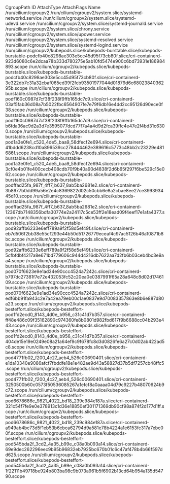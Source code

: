 CgroupPath
ID       AttachType      AttachFlags     Name           
/run/cilium/cgroupv2
/run/cilium/cgroupv2/system.slice/systemd-networkd.service
/run/cilium/cgroupv2/system.slice/systemd-udevd.service
/run/cilium/cgroupv2/system.slice/systemd-journald.service
/run/cilium/cgroupv2/system.slice/chrony.service
/run/cilium/cgroupv2/system.slice/upower.service
/run/cilium/cgroupv2/system.slice/systemd-resolved.service
/run/cilium/cgroupv2/system.slice/systemd-logind.service
/run/cilium/cgroupv2/kubepods.slice/kubepods-burstable.slice/kubepods-burstable-podcfb40c8298ae303e5cc45d95f73cb80f.slice/cri-containerd-923d6080c6e2dcaa78b333d780275e5ab10fd5474e900c6bd73931e186984893.scope
/run/cilium/cgroupv2/kubepods.slice/kubepods-burstable.slice/kubepods-burstable-podcfb40c8298ae303e5cc45d95f73cb80f.slice/cri-containerd-3e322db7c31a32cbaf065ed39f2fcb93501977044d01879d6c6802384036295b.scope
/run/cilium/cgroupv2/kubepods.slice/kubepods-burstable.slice/kubepods-burstable-podf160c0987d7cf38f238f9ffb165dc7c9.slice/cri-containerd-03af5fab36d08a7b5022fbc6564907fe7e79f6db16e4dd2cc95126d90ece0f38.scope
/run/cilium/cgroupv2/kubepods.slice/kubepods-burstable.slice/kubepods-burstable-podf160c0987d7cf38f238f9ffb165dc7c9.slice/cri-containerd-b6fda36ac9d2a3d7e3595077dcd77f7a4a4d9d2fca39ffc4e47e2f4bd31c6300.scope
/run/cilium/cgroupv2/kubepods.slice/kubepods-burstable.slice/kubepods-burstable-pod1a3e0fe1_c520_4de5_baa9_58dfecf2e694.slice/cri-containerd-41bddd6238cd10a896539cc278444462e389616c5773c48bb2c23229e481686f.scope
/run/cilium/cgroupv2/kubepods.slice/kubepods-burstable.slice/kubepods-burstable-pod1a3e0fe1_c520_4de5_baa9_58dfecf2e694.slice/cri-containerd-3cf0e4b01fe400cecb408cdb70f9b40a90d4838f2d6b65f297f6be529c15e062.scope
/run/cilium/cgroupv2/kubepods.slice/kubepods-burstable.slice/kubepods-burstable-podffad25fa_987f_4ff7_b637_8ab5ba2681e2.slice/cri-containerd-3b8977b0dd99a56e2e4c8369822d02c50cbb6e8a2cbae8ee27ce399393445d10.scope
/run/cilium/cgroupv2/kubepods.slice/kubepods-burstable.slice/kubepods-burstable-podffad25fa_987f_4ff7_b637_8ab5ba2681e2.slice/cri-containerd-12367db7148356bdfa30774e2a24117c5ce53ff2e18ead09f4eef17e1afa4377.scope
/run/cilium/cgroupv2/kubepods.slice/kubepods-burstable.slice/kubepods-burstable-pod92affb6233e6eff789a9f2f58d5ef49f.slice/cri-containerd-eb7d506f2bb38e55cf293e44b50d51726779eceaf4c97ac5126b46a10871b8bc.scope
/run/cilium/cgroupv2/kubepods.slice/kubepods-burstable.slice/kubepods-burstable-pod92affb6233e6eff789a9f2f58d5ef49f.slice/cri-containerd-5cfbfdbf4217a8e671bd779606c944d4216db7622aa7d2fb6b03ceb4bc3e9aa4.scope
/run/cilium/cgroupv2/kubepods.slice/kubepods-burstable.slice/kubepods-burstable-pod070f6623e9e1ad34e90ccc4524a7242c.slice/cri-containerd-b797dc27381f7e72e432053fc52c20ea0e0387991f65a28a648c8d02d1746109.scope
/run/cilium/cgroupv2/kubepods.slice/kubepods-burstable.slice/kubepods-burstable-pod070f6623e9e1ad34e90ccc4524a7242c.slice/cri-containerd-edf6bb91fa943c2e7a42ea79eb00c1ae0837e9d70083357863e8b6e887d80a23.scope
/run/cilium/cgroupv2/kubepods.slice/kubepods-besteffort.slice/kubepods-besteffort-pod1fd2ecd0_8143_4d0e_b956_c31c41d7b357.slice/cri-containerd-ff48e486c09f35162890c974360fe8b0801d982fbd617f9b6688cc04b293e443.scope
/run/cilium/cgroupv2/kubepods.slice/kubepods-besteffort.slice/kubepods-besteffort-pod1fd2ecd0_8143_4d0e_b956_c31c41d7b357.slice/cri-containerd-404de15e19e0249e08a21a64ef9c9f678fc8d3d0826fe6a27c0d02ab422ad5c8.scope
/run/cilium/cgroupv2/kubepods.slice/kubepods-besteffort.slice/kubepods-besteffort-pod4771fb02_f200_4c27_aeb4_526c00690401.slice/cri-containerd-e1da10340e9086afcf7fbddfe18e1e482ae9d43a58827d37b5df7257cb48ffc5.scope
/run/cilium/cgroupv2/kubepods.slice/kubepods-besteffort.slice/kubepods-besteffort-pod4771fb02_f200_4c27_aeb4_526c00690401.slice/cri-containerd-3250500b60c0573f50536085267a1efcf8a0aaaa04d79c9227b48070624b9c72.scope
/run/cilium/cgroupv2/kubepods.slice/kubepods-besteffort.slice/kubepods-besteffort-pod6678686c_9821_4022_bd18_239c984e187a.slice/cri-containerd-321c54f7fe9e0e378913c1d36e18850ef301171369db90cf98a874f2d177d1ff.scope
/run/cilium/cgroupv2/kubepods.slice/kubepods-besteffort.slice/kubepods-besteffort-pod6678686c_9821_4022_bd18_239c984e187a.slice/cri-containerd-a949ab4bc73d5f1eb53b6cbca62794d9a581e78b4224a1e6153fc317a7ebc00f.scope
/run/cilium/cgroupv2/kubepods.slice/kubepods-besteffort.slice/kubepods-besteffort-pod545bda2f_3cd2_4a35_b99e_c08a0b093a14.slice/cri-containerd-69e9dec262296eec9b95b96832eb7925bc670b01c6c47af478b4b66f597dd625.scope
/run/cilium/cgroupv2/kubepods.slice/kubepods-besteffort.slice/kubepods-besteffort-pod545bda2f_3cd2_4a35_b99e_c08a0b093a14.slice/cri-containerd-1f22111b49718be924b803ba98c9b073a961b5f6902b13cd64b954a135d54790.scope
